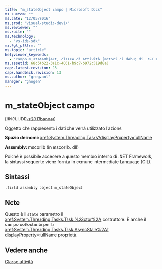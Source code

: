 ```yaml
---
title: "m_stateObject campo | Microsoft Docs"
ms.custom: ""
ms.date: "12/05/2016"
ms.prod: "visual-studio-dev14"
ms.reviewer: ""
ms.suite: ""
ms.technology: 
  - "vs-ide-sdk"
ms.tgt_pltfrm: ""
ms.topic: "article"
helpviewer_keywords: 
  - "campo m_stateObject, classe di attività [motori di debug di .NET Framework]"
ms.assetid: 68c54b22-3e1c-4031-b9c7-b972c519d8a0
caps.latest.revision: 13
caps.handback.revision: 13
ms.author: "gregvanl"
manager: "ghogen"
---
```

# m_stateObject campo
[!INCLUDE[vs2017banner](../../code-quality/includes/vs2017banner.md)]

Oggetto che rappresenta i dati che verrà utilizzato l'azione.  
  
 **Spazio dei nomi:** <xref:System.Threading.Tasks?displayProperty=fullName>  
  
 **Assembly:** mscorlib \(in mscorlib. dll\)  
  
 Poiché è possibile accedere a questo membro interno di .NET Framework, la sintassi seguente viene fornita in comune Intermediate Language \(CIL\).  
  
## Sintassi  
  
```  
.field assembly object m_stateObject  
```  
  
## Note  
 Questo è il `state` parametro il <xref:System.Threading.Tasks.Task.%23ctor%2A> costruttore. È anche il campo sottostante per la <xref:System.Threading.Tasks.Task.AsyncState%2A?displayProperty=fullName> proprietà.  
  
## Vedere anche  
 [Classe attività](../../extensibility/debugger/task-class-internal-members.md)